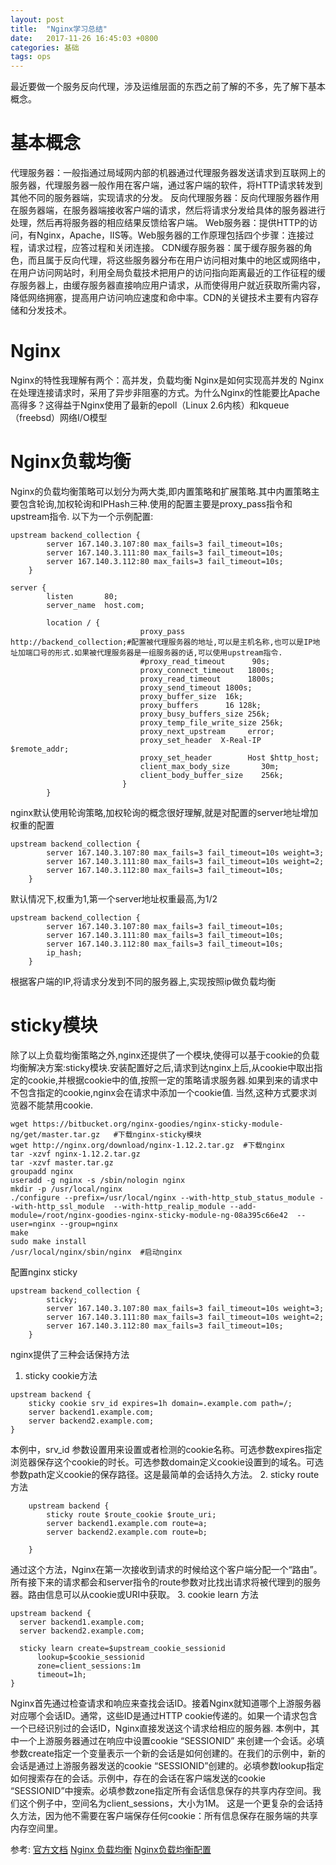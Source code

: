 ```yaml
---
layout: post
title:  "Nginx学习总结"
date:   2017-11-26 16:45:03 +0800
categories: 基础
tags: ops
---
```


最近要做一个服务反向代理，涉及运维层面的东西之前了解的不多，先了解下基本概念。
# 基本概念
代理服务器：一般指通过局域网内部的机器通过代理服务器发送请求到互联网上的服务器，代理服务器一般作用在客户端，通过客户端的软件，将HTTP请求转发到其他不同的服务器端，实现请求的分发。
反向代理服务器：反向代理服务器作用在服务器端，在服务器端接收客户端的请求，然后将请求分发给具体的服务器进行处理，然后再将服务器的相应结果反馈给客户端。
Web服务器：提供HTTP的访问，有Nginx，Apache，IIS等。Web服务器的工作原理包括四个步骤：连接过程，请求过程，应答过程和关闭连接。
CDN缓存服务器：属于缓存服务器的角色，而且属于反向代理，将这些服务器分布在用户访问相对集中的地区或网络中，在用户访问网站时，利用全局负载技术把用户的访问指向距离最近的工作征程的缓存服务器上，由缓存服务器直接响应用户请求，从而使得用户就近获取所需内容，降低网络拥塞，提高用户访问响应速度和命中率。CDN的关键技术主要有内容存储和分发技术。
# Nginx
Nginx的特性我理解有两个：高并发，负载均衡
Nginx是如何实现高并发的
Nginx在处理连接请求时，采用了异步非阻塞的方式。为什么Nginx的性能要比Apache高得多？这得益于Nginx使用了最新的epoll（Linux 2.6内核）和kqueue（freebsd）网络I/O模型

# Nginx负载均衡
Nginx的负载均衡策略可以划分为两大类,即内置策略和扩展策略.其中内置策略主要包含轮询,加权轮询和IPHash三种.使用的配置主要是proxy_pass指令和upstream指令.
以下为一个示例配置:
~~~
upstream backend_collection {
        server 167.140.3.107:80 max_fails=3 fail_timeout=10s;
        server 167.140.3.111:80 max_fails=3 fail_timeout=10s;
        server 167.140.3.112:80 max_fails=3 fail_timeout=10s;
    }

server {
        listen       80;
        server_name  host.com;

        location / {
                             proxy_pass              http://backend_collection;#配置被代理服务器的地址,可以是主机名称,也可以是IP地址加端口号的形式.如果被代理服务器是一组服务器的话,可以使用upstream指令.
                             #proxy_read_timeout      90s;
                             proxy_connect_timeout   1800s;
                             proxy_read_timeout      1800s;
                             proxy_send_timeout 1800s;
                             proxy_buffer_size  16k;
                             proxy_buffers      16 128k;
                             proxy_busy_buffers_size 256k;
                             proxy_temp_file_write_size 256k;
                             proxy_next_upstream     error;
                             proxy_set_header  X-Real-IP  $remote_addr;
                             proxy_set_header        Host $http_host;
                             client_max_body_size       30m;
                             client_body_buffer_size    256k;
                         }
        }
~~~
nginx默认使用轮询策略,加权轮询的概念很好理解,就是对配置的server地址增加权重的配置
~~~
upstream backend_collection {
        server 167.140.3.107:80 max_fails=3 fail_timeout=10s weight=3;
        server 167.140.3.111:80 max_fails=3 fail_timeout=10s weight=2;
        server 167.140.3.112:80 max_fails=3 fail_timeout=10s;
    }
~~~
默认情况下,权重为1,第一个server地址权重最高,为1/2
~~~
upstream backend_collection {
        server 167.140.3.107:80 max_fails=3 fail_timeout=10s;
        server 167.140.3.111:80 max_fails=3 fail_timeout=10s;
        server 167.140.3.112:80 max_fails=3 fail_timeout=10s;
        ip_hash;
    }
~~~
根据客户端的IP,将请求分发到不同的服务器上,实现按照ip做负载均衡

# sticky模块
除了以上负载均衡策略之外,nginx还提供了一个模块,使得可以基于cookie的负载均衡解决方案:sticky模块.安装配置好之后,请求到达nginx上后,从cookie中取出指定的cookie,并根据cookie中的值,按照一定的策略请求服务器.如果到来的请求中不包含指定的cookie,nginx会在请求中添加一个cookie值.
当然,这种方式要求浏览器不能禁用cookie.
~~~
wget https://bitbucket.org/nginx-goodies/nginx-sticky-module-ng/get/master.tar.gz   #下载nginx-sticky模块
wget http://nginx.org/download/nginx-1.12.2.tar.gz  #下载nginx
tar -xzvf nginx-1.12.2.tar.gz
tar -xzvf master.tar.gz
groupadd nginx
useradd -g nginx -s /sbin/nologin nginx
mkdir -p /usr/local/nginx
./configure --prefix=/usr/local/nginx --with-http_stub_status_module --with-http_ssl_module  --with-http_realip_module --add-module=/root/nginx-goodies-nginx-sticky-module-ng-08a395c66e42  --user=nginx --group=nginx
make
sudo make install
/usr/local/nginx/sbin/nginx  #启动nginx
~~~

配置nginx sticky
~~~
upstream backend_collection {
        sticky;
        server 167.140.3.107:80 max_fails=3 fail_timeout=10s weight=3;
        server 167.140.3.111:80 max_fails=3 fail_timeout=10s weight=2;
        server 167.140.3.112:80 max_fails=3 fail_timeout=10s;
    }
~~~
nginx提供了三种会话保持方法
1. sticky cookie方法
~~~
upstream backend {  
    sticky cookie srv_id expires=1h domain=.example.com path=/;  
    server backend1.example.com;  
    server backend2.example.com;    
} 
~~~
本例中，srv_id 参数设置用来设置或者检测的cookie名称。可选参数expires指定浏览器保存这个cookie的时长。可选参数domain定义cookie设置到的域名。可选参数path定义cookie的保存路径。这是最简单的会话持久方法。
2. sticky route方法
~~~
    upstream backend {  
        sticky route $route_cookie $route_uri; 
        server backend1.example.com route=a;  
        server backend2.example.com route=b;  
      
    }  
~~~
通过这个方法，Nginx在第一次接收到请求的时候给这个客户端分配一个“路由”。所有接下来的请求都会和server指令的route参数对比找出请求将被代理到的服务器。路由信息可以从cookie或URI中获取。
3. cookie learn 方法
~~~
upstream backend {  
  server backend1.example.com;  
  server backend2.example.com;  
  
  sticky learn create=$upstream_cookie_sessionid  
      lookup=$cookie_sessionid  
      zone=client_sessions:1m  
      timeout=1h;  
} 
~~~
Nginx首先通过检查请求和响应来查找会话ID。接着Nginx就知道哪个上游服务器对应哪个会话ID。通常，这些ID是通过HTTP cookie传递的。如果一个请求包含一个已经识别过的会话ID，Nginx直接发送这个请求给相应的服务器.
本例中，其中一个上游服务器通过在响应中设置cookie “SESSIONID” 来创建一个会话。必填参数create指定一个变量表示一个新的会话是如何创建的。在我们的示例中，新的会话是通过上游服务器发送的cookie “SESSIONID”创建的。必填参数lookup指定如何搜索存在的会话。示例中，存在的会话在客户端发送的cookie “SESSIONID”中搜索。必填参数zone指定所有会话信息保存的共享内存空间。我们这个例子中，空间名为client_sessions，大小为1M。
这是一个更复杂的会话持久方法，因为他不需要在客户端保存任何cookie：所有信息保存在服务端的共享内存空间里。


参考:
[官方文档](https://www.nginx.com/resources/admin-guide/load-balancer/)
[Nginx 负载均衡](http://blog.csdn.net/agangdi/article/details/41087921)
[Nginx负载均衡配置](http://blog.csdn.net/xyang81/article/details/51702900)